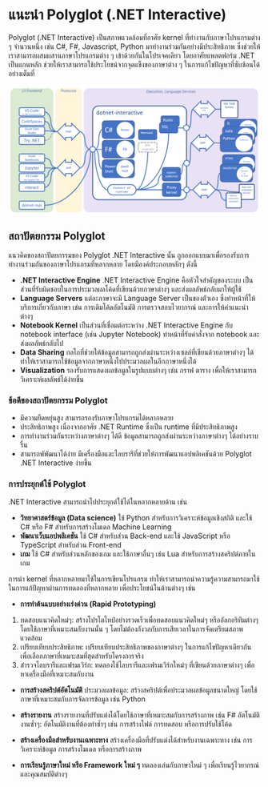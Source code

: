 # แนะนำ Polyglot (.NET Interactive) 


Polyglot (.NET Interactive) เป็นสภาพแวดล้อมที่อาศัย kernel ที่ทำงานกับภาษาโปรแกรมต่าง ๆ จำนวนหนึ่ง เช่น C#, F#, Javascript, Python มาทำงานร่วมกันอย่างมีประสิทธิภาพ ซึ่งช่วยให้เราสามารถผสมผสานภาษาโปรแกรมต่าง ๆ เข้าด้วยกันในโปรเจคเดียว โดยอาศัยแพลตฟอร์ม .NET เป็นแกนหลัก ช่วยให้เราสามารถใช้ประโยชน์จากจุดแข็งของภาษาต่าง ๆ  ในการแก้ไขปัญหาที่ซับซ้อนได้อย่างเต็มที่


![alt text](image.png)



## สถาปัตยกรรม Polyglot

แนวคิดของสถาปัตยกรรมของ Polyglot .NET Interactive นั้น ถูกออกแบบมาเพื่อรองรับการทำงานร่วมกันของภาษาโปรแกรมที่หลากหลาย โดยมีองค์ประกอบหลักๆ ดังนี้

- **.NET Interactive Engine**
.NET Interactive Engine คือหัวใจสำคัญของระบบ เป็นส่วนที่รับผิดชอบในการประมวลผลโค้ดที่เขียนด้วยภาษาต่างๆ และส่งผลลัพธ์กลับมาให้ผู้ใช้
- **Language Servers**
แต่ละภาษาจะมี Language Server เป็นของตัวเอง ซึ่งทำหน้าที่ให้บริการเกี่ยวกับภาษา เช่น การเติมโค้ดอัตโนมัติ การตรวจสอบไวยากรณ์ และการให้คำแนะนำต่างๆ
- **Notebook Kernel**
เป็นส่วนที่เชื่อมต่อระหว่าง .NET Interactive Engine กับ notebook interface (เช่น Jupyter Notebook) ทำหน้าที่รับคำสั่งจาก notebook และส่งผลลัพธ์กลับไป
- **Data Sharing**
กลไกที่ช่วยให้ข้อมูลสามารถถูกส่งผ่านระหว่างเซลล์ที่เขียนด้วยภาษาต่างๆ ได้ ทำให้เราสามารถใช้ข้อมูลจากภาษาหนึ่งไปประมวลผลในอีกภาษาหนึ่งได้
- **Visualization**
รองรับการแสดงผลข้อมูลในรูปแบบต่างๆ เช่น กราฟ ตาราง เพื่อให้เราสามารถวิเคราะห์ผลลัพธ์ได้ง่ายขึ้น



### ข้อดีของสถาปัตยกรรม Polyglot

- มีความยืดหยุ่นสูง  สามารถรองรับภาษาโปรแกรมได้หลากหลาย
- ประสิทธิภาพสูง เนื่องจากอาศัย .NET Runtime ซึ่งเป็น runtime ที่มีประสิทธิภาพสูง
- การทำงานร่วมกันระหว่างภาษาต่างๆ ได้ดี ข้อมูลสามารถถูกส่งผ่านระหว่างภาษาต่างๆ ได้อย่างราบรื่น
- สามารถพัพัฒนาได้ง่าย มีเครื่องมือและไลบรารีที่ช่วยให้การพัฒนาแอปพลิเคชันด้วย Polyglot .NET Interactive ง่ายขึ้น


### การประยุกต์ใช้ Polyglot 

.NET Interactive สามารถนำไปประยุกต์ใช้ได้ในหลากหลายด้าน เช่น

- **วิทยาศาสตร์ข้อมูล (Data science)**
ใช้ Python สำหรับการวิเคราะห์ข้อมูลเชิงสถิติ และใช้ C# หรือ F# สำหรับการสร้างโมเดล Machine Learning
- **พัฒนาเว็บแอปพลิเคชัน** 
ใช้ C# สำหรับส่วน Back-end และใช้ JavaScript หรือ TypeScript สำหรับส่วน Front-end
- **เกม**
ใช้ C# สำหรับส่วนหลักของเกม และใช้ภาษาอื่นๆ เช่น Lua สำหรับการสร้างสคริปต์ภายในเกม

การนำ kernel ที่หลากหลายมาใช้ในการเขียนโปรแกรม ทำให้เราสามารถนำความรู้ความสามารถมาใช้ในการแก้ปัญหาผ่านการทดลองที่หลากหลาย เพื่อประโยชน์ในด้านต่างๆ เช่น

- **การทำต้นแบบอย่างเร่งด่วน (Rapid Prototyping)**
1. ทดสอบแนวคิดใหม่ๆ: สร้างโปรโตไทป์อย่างรวดเร็วเพื่อทดสอบแนวคิดใหม่ๆ หรืออัลกอริทึมต่างๆ โดยใช้ภาษาที่เหมาะสมกับงานนั้น ๆ โดยไม่ต้องกังวลกับการเสียเวลาในการจัดเตรียมสภาพแวดล้อม
2. เปรียบเทียบประสิทธิภาพ: เปรียบเทียบประสิทธิภาพของภาษาต่างๆ ในการแก้ไขปัญหาเดียวกัน เพื่อเลือกภาษาที่เหมาะสมที่สุดสำหรับโครงการจริง
3. สำรวจไลบรารีและเฟรมเวิร์ก: ทดลองใช้ไลบรารีและเฟรมเวิร์กใหม่ๆ ที่เขียนด้วยภาษาต่างๆ เพื่อหาเครื่องมือที่เหมาะสมกับงาน
   
- **การสร้างสคริปต์อัตโนมัติ**
ประมวลผลข้อมูล: สร้างสคริปต์เพื่อประมวลผลข้อมูลขนาดใหญ่ โดยใช้ภาษาที่เหมาะสมกับการจัดการข้อมูล เช่น Python

- **สร้างรายงาน**
สร้างรายงานที่ปรับแต่งได้โดยใช้ภาษาที่เหมาะสมกับการสร้างภาพ เช่น F#
อัตโนมัติงานซ้ำๆ: อัตโนมัติงานที่ต้องทำซ้ำๆ เช่น การสร้างไฟล์ การทดสอบ หรือการปรับใช้โค้ด
- **สร้างเครื่องมือสำหรับงานเฉพาะทาง** สร้างเครื่องมือที่ปรับแต่งได้สำหรับงานเฉพาะทาง เช่น การวิเคราะห์ข้อมูล การสร้างโมเดล หรือการสร้างภาพ
- **การเรียนรู้ภาษาใหม่ หรือ Framework ใหม่ ๆ**
ทดลองเล่นกับภาษาใหม่ ๆ เพื่อเรียนรู้ไวยากรณ์และคุณสมบัติต่างๆ 



